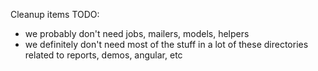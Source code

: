 Cleanup items TODO:
* we probably don't need jobs, mailers, models, helpers
* we definitely don't need most of the stuff in a lot of these directories related to reports, demos, angular, etc
